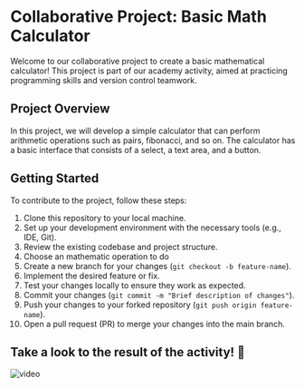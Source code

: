 # Collaborative Project: Basic Math Calculator

Welcome to our collaborative project to create a basic mathematical calculator! This project is part of our academy activity, aimed at practicing programming skills and version control teamwork.

## Project Overview

In this project, we will develop a simple calculator that can perform arithmetic operations such as pairs, fibonacci, and so on. The calculator has a basic interface that consists of a select, a text area, and a button.

## Getting Started

To contribute to the project, follow these steps:

1. Clone this repository to your local machine.
2. Set up your development environment with the necessary tools (e.g., IDE, Git).
3. Review the existing codebase and project structure.
4. Choose an mathematic operation to do
5. Create a new branch for your changes (`git checkout -b feature-name`).
6. Implement the desired feature or fix.
7. Test your changes locally to ensure they work as expected.
8. Commit your changes (`git commit -m "Brief description of changes"`).
9. Push your changes to your forked repository (`git push origin feature-name`).
10. Open a pull request (PR) to merge your changes into the main branch.

## Take a look to the result of the activity! 👀

![video](multimedia/video.raw)
